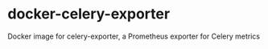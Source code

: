 # docker-celery-exporter
Docker image for celery-exporter, a Prometheus exporter for Celery metrics
